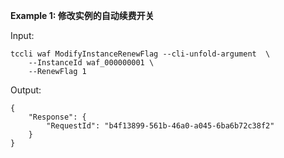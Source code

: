 **Example 1: 修改实例的自动续费开关**



Input: 

```
tccli waf ModifyInstanceRenewFlag --cli-unfold-argument  \
    --InstanceId waf_000000001 \
    --RenewFlag 1
```

Output: 
```
{
    "Response": {
        "RequestId": "b4f13899-561b-46a0-a045-6ba6b72c38f2"
    }
}
```

